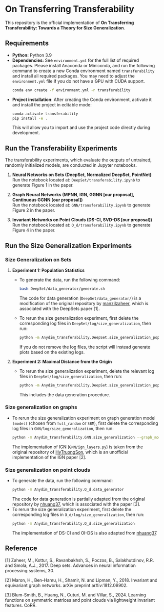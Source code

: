 # On Transferring Transferability
This repository is the official implementation of **On Transferring Transferability: Towards a Theory for Size Generalization**. 

## Requirements

* **Python:** Python 3.9
* **Dependencies:** See `environment.yml` for the full list of required packages. Please install Anaconda or Miniconda, and run the following command to create a new Conda environment named `transferability` and install all required packages. You may need to adjust the `environment.yml` file if you do not have a GPU with CUDA support.
    ```bash
    conda env create -f environment.yml -n transferability
    ```
* **Project installation**: After creating the Conda environment, activate it and install the project in editable mode:
   ```bash
   conda activate transferability
   pip install -e .
   ```
   This will allow you to import and use the project code directly during development.

## Run the Transferability Experiments

The transferability experiments, which evaluate the outputs of untrained, randomly initialized models, are conducted in Jupyter notebooks.

1. **Neural Networks on Sets (DeepSet, Normalized DeepSet, PointNet)**  
   Run the notebook located at:  `DeepSet/transferability.ipynb`  to generate Figure 1 in the paper.

2. **Graph Neural Networks (MPNN, IGN, GGNN [our proposal], Continuous GGNN [our proposal])**  
   Run the notebook located at:  `GNN/transferability.ipynb` to generate Figure 2 in the paper.

3. **Invariant Networks on Point Clouds (DS-CI, SVD-DS [our proposal])**  
   Run the notebook located at:  `O_d/transferability.ipynb` to generate Figure 4 in the paper.

## Run the Size Generalization Experiments

### Size Generalization on Sets

1. **Experiment 1: Population Statistics**
   * To generate the data, run the following command:
     ```bash
     bash DeepSet/data_generator/generate.sh
     ```
     The code for data generation (`DeepSet/data_generator/`) is a modification of the original repository by [manzilzaheer](https://github.com/manzilzaheer/DeepSets), which is associated with the DeepSets paper [1].

   * To rerun the size generalization experiment, first delete the corresponding log files in `DeepSet/log/size_generalization`, then run:
     ```bash
     python -m Anydim_transferability.DeepSet.size_generalization_popstats
     ```
     If you do not remove the log files, the script will instead generate plots based on the existing logs.

2. **Experiment 2: Maximal Distance from the Origin**
   * To rerun the size generalization experiment, delete the relevant log files in `DeepSet/log/size_generalization`, then run:
     ```bash
     python -m Anydim_transferability.DeepSet.size_generalization_popstats
     ```
     This includes the data generation procedure.

### **Size generalization on graphs**
* To rerun the size generalization experiment on graph generation model `[model]` (chosen from `full_random` or `SBM`), first delete the corresponding log files in `GNN/log/size_generalization`, then run:
     ```bash
     python -m Anydim_transferability.GNN.size_generalization --graph_model [model]
     ```
   The implementation of IGN (`GNN/ign_layers.py`) is taken from the original repository of [HyTruongSon](https://github.com/HyTruongSon/InvariantGraphNetworks-PyTorch), which is an unofficial implementation of the IGN paper [2].
### **Size generalization on point clouds**
* To generate the data, run the following command:
   ```bash
   python -m Anydim_transferability.O_d.data_generator
   ```
   The code for data generation is partially adapted from the original repository by [nhuang37](https://github.com/nhuang37/InvariantFeatures), which is associated with the paper [3].
* To rerun the size generalization experiment, first delete the corresponding log files in `O_d/log/size_generalization`, then run:
   ```bash
   python -m Anydim_transferability.O_d.size_generalization
   ```
   The implementation of DS-CI and OI-DS is also adapted from [nhuang37](https://github.com/nhuang37/InvariantFeatures/).

## Reference
[1] Zaheer, M., Kottur, S., Ravanbakhsh, S., Poczos, B., Salakhutdinov, R.R. and Smola, A.J., 2017. Deep sets. Advances in neural information processing systems, 30.

[2] Maron, H., Ben-Hamu, H., Shamir, N. and Lipman, Y., 2018. Invariant and equivariant graph networks. arXiv preprint arXiv:1812.09902.

[3] Blum-Smith, B., Huang, N., Cuturi, M. and Villar, S., 2024. Learning functions on symmetric matrices and point clouds via lightweight invariant features. CoRR.
